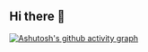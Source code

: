 ## Hi there 👋

<!--
**sharierahmed11/sharierahmed11** is a ✨ _special_ ✨ repository because its `README.md` (this file) appears on your GitHub profile.

Here are some ideas to get you started:

- 🔭 I’m currently working on ...
- 🌱 I’m currently learning ...
- 👯 I’m looking to collaborate on ...
- 🤔 I’m looking for help with ...
- 💬 Ask me about ...
- 📫 How to reach me: ...
- 😄 Pronouns: ...
- ⚡ Fun fact: ...
-->

<?xml version="1.0" encoding="UTF-8" standalone="no"?>
<!-- Created with Inkscape (http://www.inkscape.org/) -->


[![Ashutosh's github activity graph](https://github-readme-activity-graph.vercel.app/graph?username=ShahriarTbc&bg_color=e3e3e3&color=000000&line=0cc048&point=345544&area=true&hide_border=true)](https://github.com/ashutosh00710/github-readme-activity-graph)
